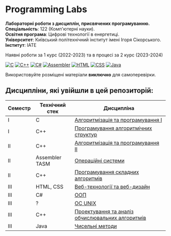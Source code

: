 # Programming Labs

**Лабораторні роботи з дисциплін, присвячених програмуванню.** <br>
**Спеціальність**: 122 (Комп'ютерні науки). <br>
**Освітня програма**: Цифрові технології в енергетиці. <br>
**Університет**: Київський політехнічний інститут імені Ігоря Сікорського. <br>
**Інститут**: ІАТЕ <br>

Наявні роботи за 1 курс (2022-2023) та в процесі за 2 курс (2023-2024) <br>

[![C](https://img.shields.io/badge/C-00599C?style=flat-square&logo=C%2B%2B&logoColor=white)](#)
[![C++](https://img.shields.io/badge/C++-00599C?style=flat-square&logo=C%2B%2B&logoColor=white)](#)
[![C#](https://img.shields.io/badge/c%23-purple?style=for-the-badge&logo=csharp&logoColor=white)](#)
[![Assembler](https://img.shields.io/badge/TASM-005494?style=for-the-badge&logo=assemblyscript&logoColor=white)](#)
[![HTML](https://img.shields.io/badge/HTML-DD4A25?style=for-the-badge&logo=html5&logoColor=white)](#)
[![CSS](https://img.shields.io/badge/CSS-254ADD?style=for-the-badge&logo=css3&logoColor=white)](#)
[![Java](https://img.shields.io/badge/Java-E87000?style=for-the-badge&logo=coffeescript&logoColor=white)](#)

Використовуйте розміщені матеріали **виключно** для самоперевірки.

## Дисципліни, які увійшли в цей репозиторій:

Семестр | Технічний стек | Дисципліна               
------- | -------------- | -----------------------
I | C | [Алгоритмізація та програмування I](./1stSemester/Algorithmization%20and%20programming%20(I)/)
I | C++ | [Програмування алгоритмічних структур](./1stSemester/Programming%20algorithmic%20structures/)
II | C++ | [Алгоритмізація та програмування II](./2ndSemester/Algorithmization%20and%20programming%20(II)/)
II | Assembler TASM | [Операційні системи](./2ndSemester/Operating%20Systems/)
II | C++ | [Програмування складних алгоритмів](./2ndSemester/Programming%20complex%20algorithms/)
III | HTML, CSS | [Веб-технології та веб-дизайн](./3rdSemester/Web%20Design/)
III | С# | [ООП](./3rdSemester/OOP/)
III | ? | [ОС UNIX](./3rdSemester/OS%20UNIX/)
III | C++ | [Проектування та аналіз обчислювальних алгоритмів](./3rdSemester/DACA/)
III | Java | [Чисельні методи](./3rdSemester/Numerical%20Analysis/)
